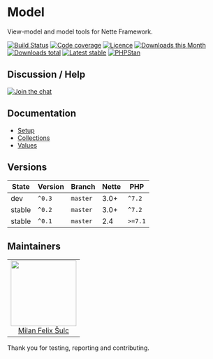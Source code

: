 # Model

View-model and model tools for Nette Framework.

[![Build Status](https://img.shields.io/travis/contributte/model.svg?style=flat-square)](https://travis-ci.org/contributte/model)
[![Code coverage](https://img.shields.io/coveralls/contributte/model.svg?style=flat-square)](https://coveralls.io/r/contributte/model)
[![Licence](https://img.shields.io/packagist/l/contributte/model.svg?style=flat-square)](https://packagist.org/packages/contributte/model)
[![Downloads this Month](https://img.shields.io/packagist/dm/contributte/model.svg?style=flat-square)](https://packagist.org/packages/contributte/model)
[![Downloads total](https://img.shields.io/packagist/dt/contributte/model.svg?style=flat-square)](https://packagist.org/packages/contributte/model)
[![Latest stable](https://img.shields.io/packagist/v/contributte/model.svg?style=flat-square)](https://packagist.org/packages/contributte/model)
[![PHPStan](https://img.shields.io/badge/PHPStan-enabled-brightgreen.svg?style=flat-square)](https://github.com/phpstan/phpstan)

## Discussion / Help

[![Join the chat](https://img.shields.io/gitter/room/contributte/contributte.svg?style=flat-square)](http://bit.ly/ctteg)

## Documentation

- [Setup](.docs/README.md#setup)
- [Collections](.docs/README.md#collections)
- [Values](.docs/README.md#values)

## Versions

| State       | Version | Branch   | Nette | PHP     |
|-------------|---------|----------|-------|---------|
| dev         | `^0.3`  | `master` | 3.0+  | `^7.2`  |
| stable      | `^0.2`  | `master` | 3.0+  | `^7.2`  |
| stable      | `^0.1`  | `master` | 2.4   | `>=7.1` |

## Maintainers

<table>
  <tbody>
    <tr>
      <td align="center">
        <a href="https://github.com/f3l1x">
            <img width="150" height="150" src="https://avatars2.githubusercontent.com/u/538058?v=3&s=150">
        </a>
        </br>
        <a href="https://github.com/f3l1x">Milan Felix Šulc</a>
      </td>
    </tr>
  </tbody>
</table>

Thank you for testing, reporting and contributing.
